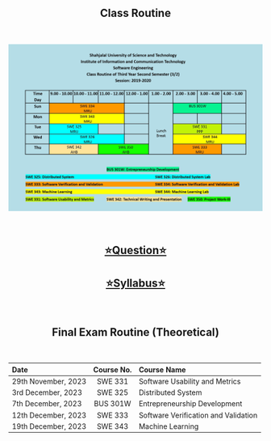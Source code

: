 <h2 align = "center">Class Routine</h2><br>
<div align = "center">

![Class Routine](ClassRoutine.jpg)

</div>
<br>
<div align = "center">

## [⭐Question⭐][ques]

## [⭐Syllabus⭐][syl]
</div>

<br>

<h2 align = "center"> Final Exam Routine (Theoretical) </h2><br>

<div align="center">

| Date | Course No. | Course Name|
| :-- | :--: | :-- |
| 29th November, 2023 | SWE 331 | Software Usability and Metrics |
| 3rd December, 2023 | SWE 325 | Distributed System |
| 7th December, 2023 | BUS 301W | Entrepreneurship Development |
| 12th December, 2023 | SWE 333 | Software Verification and Validation |
| 19th December, 2023 | SWE 343 | Machine Learning |

</div>

[ques]: https://drive.google.com/drive/folders/10y4Im4hjRKrbvJ91q6oXPF43gD3y99gK?usp=drive_link
[syl]: https://drive.google.com/file/d/1KuBv7mmr-5Gn6xwvpUXj3h3nFTxrw3OA/view?usp=drive_link